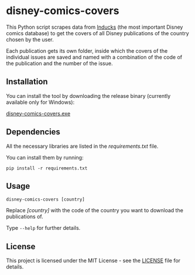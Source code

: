 # disney-comics-covers

This Python script scrapes data from [Inducks](https://inducks.org/) (the most important Disney comics database) to get the covers of all Disney publications of the country chosen by the user.

Each publication gets its own folder, inside which the covers of the individual issues are saved and named with a combination of the code of the publication and the number of the issue.

## Installation

You can install the tool by downloading the release binary (currently available only for Windows):

[disney-comics-covers.exe](https://github.com/giovanni-cutri/italian-disney-comics-covers/releases/download/first/disney-comics-covers.exe)

## Dependencies

All the necessary libraries are listed in the *requirements.txt* file.

You can install them by running:

```
pip install -r requirements.txt
```

## Usage

```
disney-comics-covers [country]
```

Replace *[country]* with the code of the country you want to download the publications of.

Type ```--help``` for further details.


## License

This project is licensed under the MIT License - see the [LICENSE](https://github.com/giovanni-cutri/italian-disney-comics-covers/blob/main/LICENSE) file for details.
